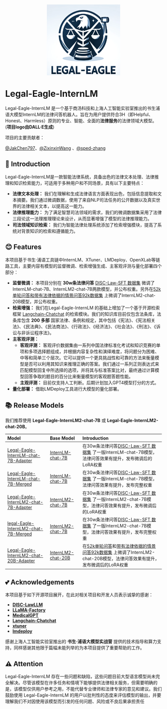 <div align="center">
  
![Image](./img/logo.png)

</div><div align="left">
<h1>Legal-Eagle-InternLM</h1>
</div>

Legal-Eagle-InternLM 是一个基于商汤科技和上海人工智能实验室推出的书生浦语大模型InternLM的法律问答机器人。旨在为用户提供符合3H（即Helpful、Honest、Harmless）原则的专业、智能、全面的**法律服务**的法律领域大模型。(**项目logo由DALL·E生成**)

项目的主要贡献者：

[@JakChen797](https://github.com/JakChen797)、[@ZixinxinWang](https://github.com/ZixinxinWang) 、[@sped-zhang](https://github.com/sped-zhang)

## 📖 Introduction

<p></p>

Legal-Eagle-InternLM是一款智能法律系统，具备出色的法律文本处理、法律推理和知识检索能力，可适用于多种用户和不同场景，具有以下主要特点：

* **法律文本处理：** 我们在理解和生成法律语言方面表现出色，包括信息提取和文本摘要。我们通过微调数据，使用了来自NLP司法任务的公开数据以及真实世界的法律相关文本，以提高这一能力。
* **法律推理能力：** 为了满足智慧司法领域的需求，我们的微调数据集采用了法律三段论这一法理推理理论来设计，从而显著增强了模型的法律推理能力。
* **司法领域知识检索：** 我们为智能法律处理系统添加了检索增强模块，提高了系统对背景知识的检索和遵循能力。

## 😊 Features

本项目基于书生·浦语工具链中InternLM、XTuner、LMDeploy、OpenXLab等链路工具，主要内容有模型的监督微调、检索增强生成、主客观评测与量化部署四个部分：
- **监督微调：** 本项目分别在 **30w条法律问答** [DISC-Law-SFT 数据集](https://huggingface.co/datasets/ShengbinYue/DISC-Law-SFT) 微调了InternLM-chat-7B、InternLM2-chat-7B两款模型，并公布权重。另外在[52k单轮问答和带有法律依据的情景问答92k数据集](https://github.com/LiuHC0428/LAW-GPT) 上微调了InternLM2-chat-20B模型，并公布权重。
- **检索增强：** 我们在Legal-Eagle-InternLM 的基础上增加了一个基于开源检索框架 [Langchain-Chatchat](https://github.com/chatchat-space/Langchain-Chatchat) 的检索模块。我们的知识库目前仅包含法条库，法条库包含 **200 多部** 国家法律、条例和规定，其中包括《宪法》、《宪法相关法》、《民法典》、《民法商法》、《行政法》、《经济法》、《社会法》、《刑法》、《诉讼与非诉讼程序法》。
- **主客观评测：** 
  - **客观评测：** 客观评价数据集由一系列中国法律标准化考试和知识竞赛的单项和多项选择题组成，并根据内容复杂性和演绎难度，将问题分为困难、中等和简单三个层次。它可以提供一个更具挑战性和可靠的方法来衡量模型是否可以利用其知识来推理正确的答案。我们通过一系列正则表达式来匹配模型回复中所选择的选项，并将其与标准答案比对，最终通过计算模型回答争取的题目的百分比来衡量模型的客观题答题性能。
  - **主观评测：** 目前仅支持人工判断。后期计划加入GPT4模型打分的方式。
- **量化部署：** 借助LMDeploy工具进行大模型的量化部署。
  
## 📚 Release Models

我们推荐使用 **Legal-Eagle-InternLM2-chat-7B** 或 **Legal-Eagle-InternLM2-chat-20B**。

| Model                                                                                                       | Base Model                                                                                                     | Introduction                                                                                                                                                                 | 
|:------------------------------------------------------------------------------------------------------------|:---------------------------------------------------------------------------------------------------------------|:-----------------------------------------------------------------------------------------------------------------------------------------------------------------------------|
| [Legal-Eagle-InternLM-chat-7B-Adapter](https://www.modelscope.cn/models/wangzixinxinxin/Legal-Eagle-InternLM-chat-7B-Adapter/summary)     | [InternLM-chat-7B](https://www.modelscope.cn/models/Shanghai_AI_Laboratory/internlm-chat-7b/summary)                              | 在30w条法律问答[DISC-Law-SFT 数据集](https://huggingface.co/datasets/ShengbinYue/DISC-Law-SFT) 了一版InternLM-chat-7B模型，法律问答效果有提升，发布微调后的LoRA权重                                 |
| [Legal-Eagle-InternLM-chat-7B-Merged](https://www.modelscope.cn/models/wangzixinxinxin/Legal-Eagle-InternLM-chat-7B-Merged/files)     | [InternLM-chat-7B](https://www.modelscope.cn/models/Shanghai_AI_Laboratory/internlm-chat-7b/summary)                              | 在30w条法律问答[DISC-Law-SFT 数据集](https://huggingface.co/datasets/ShengbinYue/DISC-Law-SFT) 了一版InternLM-chat-7B模型，法律问答效果有提升，发布完整权重                                |
| [Legal-Eagle-InternLM2-chat-7B-Adapter](https://www.modelscope.cn/models/wangzixinxinxin/Legal-Eagle-InternLM2-chat-7B-Adapter)     | [InternLM2-chat-7B](https://modelscope.cn/models/Shanghai_AI_Laboratory/internlm2-chat-7b)                              | 在30w条法律问答[DISC-Law-SFT 数据集](https://huggingface.co/datasets/ShengbinYue/DISC-Law-SFT) 了一版InternLM2-chat-7B模型，法律问答效果有提升，发布微调后的LoRA权重                                |
| [legal-Eagle-InternLM2-chat-7B-Merged](https://www.modelscope.cn/models/wangzixinxinxin/Legal-Eagle-InternLM2-chat-7B-Merged/files)     | [InternLM2-chat-7B](https://modelscope.cn/models/Shanghai_AI_Laboratory/internlm2-chat-7b)                              | 在30w条法律问答[DISC-Law-SFT 数据集](https://huggingface.co/datasets/ShengbinYue/DISC-Law-SFT) 了一版InternLM2-chat-7B模型，法律问答效果有提升，发布完整权重                                  |
| [Legal-Eagle-InternLM2-chat-20B-Adapter](https://www.modelscope.cn/models/wangzixinxinxin/Legal-Eagle-InternLM2-chat-20B-Adapter)     | [InternLM2-chat-20B](https://www.modelscope.cn/models/Shanghai_AI_Laboratory/internlm2-chat-20b)                              | 在[52k单轮问答](https://github.com/LiuHC0428/LAW-GPT)和[带有法律依据的情景问答92k数据集](https://github.com/LiuHC0428/LAW-GPT) 上微调了InternLM2-chat-20B模型，法律问答效果有提升，发布微调后的LoRA权重 |

## 💕 Acknowledgements 

本项目基于如下开源项目展开，在此对相关项目和开发人员表示诚挚的感谢：

- [**DISC-LawLLM**](https://github.com/FudanDISC/DISC-LawLLM)
- [**LLaMA-Factory**](https://github.com/hiyouga/LLaMA-Factory)
- [**MedicalGPT**](https://github.com/shibing624/MedicalGPT)
- [**Langchain-Chatchat**](https://github.com/chatchat-space/Langchain-Chatchat)
- [**xtuner**](https://github.com/InternLM/xtuner)
- [**lmdeploy**](https://github.com/InternLM/lmdeploy)

感谢上海人工智能实验室推出的 **书生·浦语大模型实战营** 提供的技术指导和算力支持，同样感谢其他限于篇幅未能列举的为本项目提供了重要帮助的工作。

## ⚠️ Attention

Legal-Eagle-InternLM 存在一些问题和缺陷，这些问题目前大型语言模型尚未完全解决。尽管该模型在许多任务和情境下能够提供法律相关服务，但需要明确的是，该模型仅供用户参考之用，不能代替专业律师和法律专家的意见和建议。我们鼓励使用 Legal-Eagle-InternLM 的用户以批判性的态度来评估模型的输出，并要理解我们不对因使用该模型而引发的任何问题、风险或不良后果承担责任
